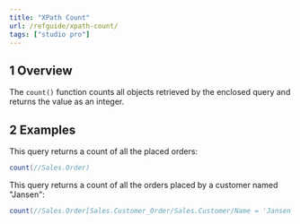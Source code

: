 ```yaml
---
title: "XPath Count"
url: /refguide/xpath-count/
tags: ["studio pro"]
---
```


## 1 Overview

The `count()` function counts all objects retrieved by the enclosed query and returns the value as an integer.

## 2 Examples

This query returns a count of all the placed orders:

```java {linenos=false}
count(//Sales.Order)
```

This query returns a count of all the orders placed by a customer named "Jansen":

```java {linenos=false}
count(//Sales.Order[Sales.Customer_Order/Sales.Customer/Name = 'Jansen'])
```
